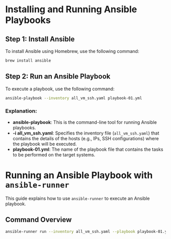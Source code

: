 # Installing and Running Ansible Playbooks

## Step 1: Install Ansible

To install Ansible using Homebrew, use the following command:

```bash
brew install ansible
```

## Step 2: Run an Ansible Playbook

To execute a playbook, use the following command:

```bash
ansible-playbook --inventory all_vm_ssh.yaml playbook-01.yml
```

### Explanation:
- **ansible-playbook**: This is the command-line tool for running Ansible playbooks.
- **-i all_vm_ssh.yaml**: Specifies the inventory file (`all_vm_ssh.yaml`) that contains the details of the hosts (e.g., IPs, SSH configurations) where the playbook will be executed.
- **playbook-01.yml**: The name of the playbook file that contains the tasks to be performed on the target systems.



# Running an Ansible Playbook with `ansible-runner`

This guide explains how to use `ansible-runner` to execute an Ansible playbook.

## Command Overview

```bash
ansible-runner run --inventory all_vm_ssh.yaml --playbook playbook-01.yml .
```